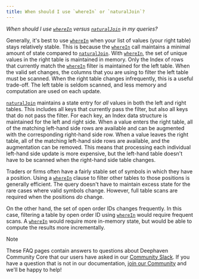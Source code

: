 ```yaml
---
title: When should I use `whereIn` or `naturalJoin`?
---
```


_When should I use [`whereIn`](../table-operations/filter/where-in.md) versus [`naturalJoin`](../table-operations/join/natural-join.md) in my queries?_

Generally, it's best to use [`whereIn`](../table-operations/filter/where-in.md) when your list of values (your right table) stays relatively stable. This is because the [`whereIn`](../table-operations/filter/where-in.md) call maintains a minimal amount of state compared to [`naturalJoin`](../table-operations/join/natural-join.md). With [`whereIn`](../table-operations/filter/where-in.md), the set of unique values in the right table is maintained in memory. Only the Index of rows that currently match the [`whereIn`](../table-operations/filter/where-in.md) filter is maintained for the left table. When the valid set changes, the columns that you are using to filter the left table must be scanned. When the right table changes infrequently, this is a useful trade-off. The left table is seldom scanned, and less memory and computation are used on each update.

[`naturalJoin`](../table-operations/join/natural-join.md) maintains a state entry for _all_ values in both the left and right tables. This includes all keys that currently pass the filter, but also all keys that do not pass the filter. For each key, an Index data structure is maintained for the left and right side. When a value enters the right table, all of the matching left-hand side rows are available and can be augmented with the corresponding right-hand side row. When a value leaves the right table, all of the matching left-hand side rows are available, and the augmentation can be removed. This means that processing each individual left-hand side update is more expensive, but the left-hand table doesn't have to be scanned when the right-hand side table changes.

Traders or firms often have a fairly stable set of symbols in which they have a position. Using a [`whereIn`](../table-operations/filter/where-in.md) clause to filter other tables to those positions is generally efficient. The query doesn't have to maintain excess state for the rare cases where valid symbols change. However, full table scans are required when the positions _do_ change.

On the other hand, the set of open order IDs changes frequently. In this case, filtering a table by open order ID using [`whereIn`](../table-operations/filter/where-in.md) would require frequent scans. A [`whereIn`](../table-operations/join/natural-join.md) would require more in-memory state, but would be able to compute the results more incrementally.

> [!NOTE]
> These FAQ pages contain answers to questions about Deephaven Community Core that our users have asked in our [Community Slack](/slack). If you have a question that is not in our documentation, [join our Community](/slack) and we'll be happy to help!
